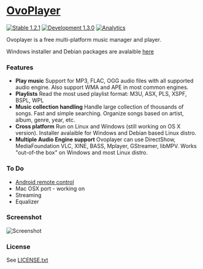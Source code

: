 
# [OvoPlayer](http://ovoplayer.altervista.org) 
[![Stable 1.2.1](https://img.shields.io/badge/stable-1.2.1-green.svg?style=flat)](https://sourceforge.net/projects/ovoplayer/files/1.2.1/)
[![Development 1.3.0](https://img.shields.io/badge/development-1.3.0-yellow.svg?style=flat)](https://sourceforge.net/projects/ovoplayer/files/1.3.0/)
[![Analytics](https://ga-beacon.appspot.com/UA-72189324-1/ovoplayer/readme?flat)](https://github.com/varianus/ovoplayer/)

Ovoplayer is a free multi-platform music manager and player.

Windows installer and Debian packages are avalaible [here](http://ovoplayer.altervista.org/downloads.html)

### Features
*   **Play music**
    	    Support for MP3, FLAC, OGG audio files with all supported audio engine. Also support WMA and APE in most common engines.
*   **Playlists**
    	    Read the most used playlist format: M3U, ASX, PLS, XSPF, BSPL, WPL </div>
*   **Music collection handling**
      	    Handle large collection of thousands of songs. Fast and simple searching. Organize songs based on artist, album, genre, year, etc.
*   **Cross platform**
    	 Run on Linux and Windows (still working on OS X version). Installer avalaible for Windows and Debian based Linux distro.
*   **Multiple Audio Engine support**
Ovoplayer can use DirectShow, MediaFoundation VLC, XINE, BASS, Mplayer, GStreamer, libMPV.  Works "out-of-the box" on Windows and most Linux distro.

### To Do
  * [Android remote control](https://github.com/varianus/ovoplayer-remote) 
  * Mac OSX port - working on
  * Streaming
  * Equalizer
  
### Screenshot
![Screenshot](http://ovoplayer.altervista.org/images/OVOPlayer_scrn1.png)

### License
See [LICENSE.txt](https://github.com/varianus/ovoplayer/blob/master/LICENSE.txt)